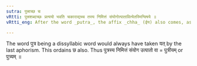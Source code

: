 ```yaml
---
sutra: पुत्त्राच्छ च
vRtti: पुत्त्रशब्दाच्छः प्रत्ययो भवति चकाराद्यच्च तस्य निमित्तं संयोगोत्पातावित्येतस्मिन्विषये ॥
vRtti_eng: After the word _putra_, the affix _chha_ (ईय) also comes, as well as _yat_ (य), in the above sense of 'a relation or a portent for the purpose of that.'

---
```

The word पुत्र being a dissyllabic word would always have taken यत् by the last aphorism. This ordains छ also. Thus पुत्रस्य निमित्तं संयोग उत्पातो वा = पुत्रीयम् or पुत्र्यम् ॥